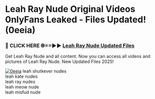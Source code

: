 # Leah Ray Nude Original Videos 0nlyFans Leaked - Files Updated! (0eeia)

<h3>🔴 CLICK HERE 🌐==►► <a href="https://tinyurl.com/yrmya6cz" rel="nofollow">Leah Ray Nude Updated Files</a></h3>

Get Leah Ray Nude and all content. Now you can access all videos and pictures of Leah Ray Nude. New Updated Files 2025!

[![0eeia](https://i.imgur.com/FMdXYCs.gif)](https://tinyurl.com/yrmya6cz)
leah shutkever nudes<br>
leah kate nudes<br>
leah ray nudes<br>
leah meow nude<br>
leah misfud nude